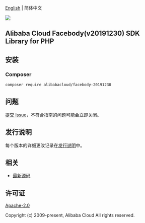[English](README.md) | 简体中文

![](https://aliyunsdk-pages.alicdn.com/icons/AlibabaCloud.svg)

## Alibaba Cloud Facebody(v20191230) SDK Library for PHP

## 安装

### Composer

```bash
composer require alibabacloud/facebody-20191230
```

## 问题

[提交 Issue](https://github.com/aliyun/alibabacloud-sdk/issues/new)，不符合指南的问题可能会立即关闭。

## 发行说明

每个版本的详细更改记录在[发行说明](./ChangeLog.txt)中。

## 相关

* [最新源码](https://github.com/aliyun/alibabacloud-sdk)

## 许可证

[Apache-2.0](http://www.apache.org/licenses/LICENSE-2.0)

Copyright (c) 2009-present, Alibaba Cloud All rights reserved.

